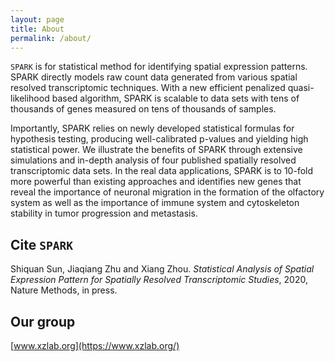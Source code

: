 ```yaml
---
layout: page
title: About
permalink: /about/
---
```

`SPARK` is for statistical method for identifying spatial expression patterns. SPARK directly models raw count data generated from various spatial resolved transcriptomic techniques. With a new efficient penalized quasi-likelihood based algorithm, SPARK is scalable to data sets with tens of thousands of genes measured on tens of thousands of samples. 

Importantly, SPARK relies on newly developed statistical formulas for hypothesis testing, producing well-calibrated p-values and yielding high statistical power. We illustrate the benefits of SPARK through extensive simulations and in-depth analysis of four published spatially resolved transcriptomic data sets. In the real data applications, SPARK is to 10-fold more powerful than existing approaches and identifies new genes that reveal the importance of neuronal migration in the formation of the olfactory system as well as the importance of immune system and cytoskeleton stability in tumor progression and metastasis.

Cite `SPARK`
-------------------
Shiquan Sun, Jiaqiang Zhu and Xiang Zhou. *Statistical Analysis of Spatial Expression Pattern for Spatially Resolved Transcriptomic Studies*, 2020, Nature Methods, in press. 

Our group
-------------------
[www.xzlab.org](https://www.xzlab.org/)
